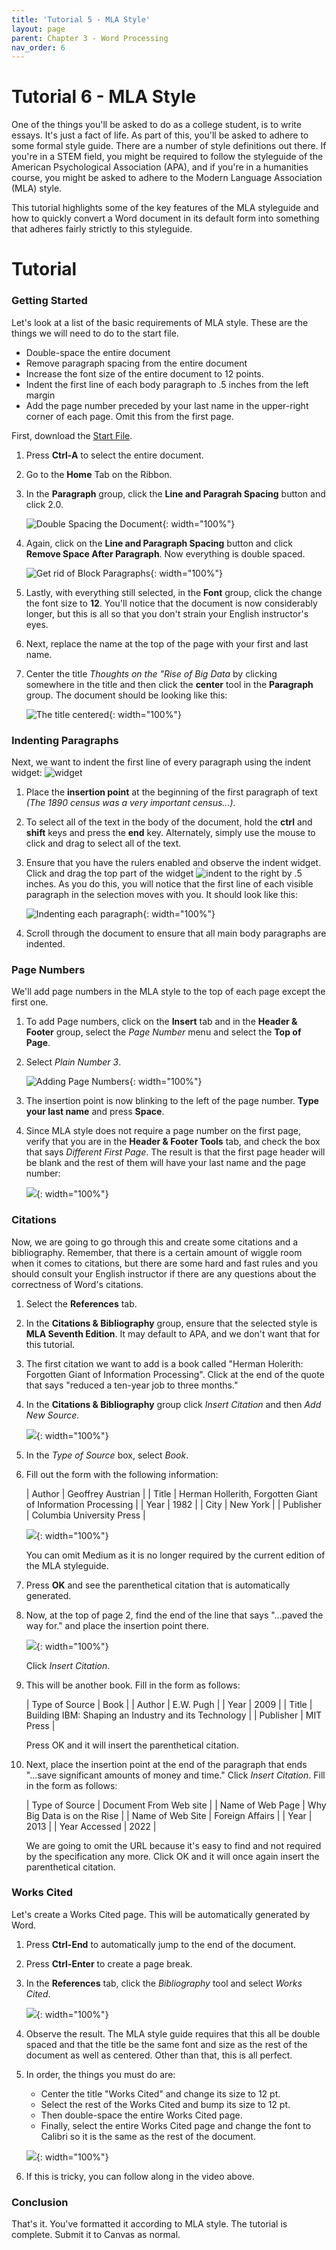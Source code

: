 ```yaml
---
title: 'Tutorial 5 - MLA Style'
layout: page
parent: Chapter 3 - Word Processing
nav_order: 6
---
```


# Tutorial 6 - MLA Style

One of the things you'll be asked to do as a college student, is to
write essays. It's just a fact of life. As part of this, you'll be asked to adhere to some formal style guide. There are a number of style definitions out there. If you're in a STEM field, you might be required to follow the styleguide of the American Psychological Association (APA), and if you're in a humanities course, you might be asked to adhere to the Modern Language
Association (MLA) style.

This tutorial highlights some of the key features of the MLA styleguide
and how to quickly convert a Word document in its default form into
something that adheres fairly strictly to this styleguide.

Tutorial
========

### Getting Started

Let's look at a list of the basic requirements of MLA style. These are
the things we will need to do to the start file.

-   Double-space the entire document
-   Remove paragraph spacing from the entire document
-   Increase the font size of the entire document to 12 points.
-   Indent the first line of each body paragraph to .5 inches from the
    left margin
-   Add the page number preceded by your last name in the upper-right
    corner of each page. Omit this from the first page.

First, download the [Start File](res/mla_start.docx).

1.  Press **Ctrl-A** to select the entire document.
2.  Go to the **Home** Tab on the Ribbon.
3.  In the **Paragraph** group, click the **Line and Paragrah Spacing**
    button and click 2.0.

    ![Double Spacing the Document](images/tutorial5/1.png){: width="100%"}

4.  Again, click on the **Line and Paragraph Spacing** button and click
    **Remove Space After Paragraph**. Now everything is double spaced.

    ![Get rid of Block Paragraphs](images/tutorial5/2.png){: width="100%"}

5.  Lastly, with everything still selected, in the **Font** group, click
    the change the font size to **12**. You'll notice that the document
    is now considerably longer, but this is all so that you don't strain
    your English instructor's eyes.
6.  Next, replace the name at the top of the page with your
    first and last name.
7.  Center the title *Thoughts on the "Rise of Big Data* by clicking somewhere in the
    title and then click the **center** tool in the **Paragraph** group.
    The document should be looking like this:

    ![The title centered](images/tutorial5/3.png){: width="100%"}

### Indenting Paragraphs

Next, we want to indent the first line of every paragraph using the
indent widget: ![widget](images/tutorial5/widget.png)

1.  Place the **insertion point** at the beginning of the first
    paragraph of text *(The 1890 census was a very important census...)*.
2.  To select all of the text in the body of the document, hold the
    **ctrl** and **shift** keys and press the **end** key. Alternately,
    simply use the mouse to click and drag to select all of the text.
3.  Ensure that you have the rulers enabled and observe the
    indent widget. Click and drag the top part of the widget
    ![indent](images/tutorial5/widget_top.png) to the right by
    .5 inches. As you do this, you will notice that the first line of
    each visible paragraph in the selection moves with you. It should
    look like this:

    ![Indenting each paragraph](images/tutorial5/4.png){: width="100%"}

4.  Scroll through the document to ensure that all main body paragraphs
    are indented.

### Page Numbers

We'll add page numbers in the MLA style to the top of each page except
the first one.

1.  To add Page numbers, click on the **Insert** tab and in the **Header
    & Footer** group, select the *Page Number* menu and select the **Top
    of Page**.
2.  Select *Plain Number 3*.

    ![Adding Page Numbers](images/tutorial5/5.png){: width="100%"}

3.  The insertion point is now blinking to the left of the page number.
    **Type your last name** and press **Space**.
4.  Since MLA style does not require a page number on the first page,
    verify that you are in the **Header & Footer Tools** tab, and check
    the box that says *Different First Page*. The result is that the
    first page header will be blank and the rest of them will have your
    last name and the page number:

    ![](images/tutorial5/6.png){: width="100%"}

### Citations

Now, we are going to go through this and create some citations and a
bibliography. Remember, that there is a certain amount of wiggle room
when it comes to citations, but there are some hard and fast rules and
you should consult your English instructor if there are any questions
about the correctness of Word's citations.

1.  Select the **References** tab.
2.  In the **Citations & Bibliography** group, ensure that the selected
    style is **MLA Seventh Edition**. It may default to APA, and we don't want that for this tutorial.
3.  The first citation we want to add is a book called "Herman Holerith: Forgotten Giant of Information Processing". Click at the end of the quote that says "reduced a ten-year job to three months."
4.  In the **Citations & Bibliography** group click *Insert Citation*
    and then *Add New Source*.

    ![](images/tutorial5/7.png){: width="100%"}

5.  In the *Type of Source* box, select *Book*.
6.  Fill out the form with the following information:

      | Author    | Geoffrey Austrian                                           |
      | Title     | Herman Hollerith, Forgotten Giant of Information Processing |
      | Year      | 1982                                                        |
      | City      | New York                                                    |
      | Publisher | Columbia University Press                                   |

    ![](images/tutorial5/8.png){: width="100%"}

    You can omit Medium as it is no longer required by the current
    edition of the MLA styleguide.
7.  Press **OK** and see the parenthetical citation that is
    automatically generated.
9.  Now, at the top of page 2, find the end of the line that says "...paved the way for." and place the insertion point there.

    ![](images/tutorial5/9.png){: width="100%"}

    Click *Insert Citation*.
10. This will be another book. Fill in the form as follows:

      | Type of Source | Book                                                 |
      | Author         | E.W. Pugh                                            |
      | Year           | 2009                                                 |
      | Title          | Building IBM: Shaping an Industry and its Technology |
      | Publisher      | MIT Press                                            |

    Press OK and it will insert the parenthetical citation.

12. Next, place the insertion point at the end of the paragraph that ends "...save significant amounts of money and time." Click *Insert Citation*. Fill in the form as follows:

      | Type of Source   | Document From Web site      |
      | Name of Web Page | Why Big Data is on the Rise |
      | Name of Web Site | Foreign Affairs             |
      | Year             | 2013                        |
      | Year Accessed    | 2022                        |

    We are going to omit the URL because it's easy to find and not required by the specification any more. Click OK and it will once again insert the parenthetical citation.

### Works Cited

Let's create a Works Cited page. This will be automatically generated by Word.

1.  Press **Ctrl-End** to automatically jump to the end of the document.
2.  Press **Ctrl-Enter** to create a page break.
3.  In the **References** tab, click the *Bibliography* tool and select
    *Works Cited*.

    ![](images/tutorial5/11.png){: width="100%"}

4.  Observe the result. The MLA style guide requires that this all be
    double spaced and that the title be the same font and size as the
    rest of the document as well as centered. Other than that, this is
    all perfect.
5. In order, the things you must do are:

    * Center the title "Works Cited" and change its size to 12 pt.
    * Select the rest of the Works Cited and bump its size to 12 pt.
    * Then double-space the entire Works Cited page.
    * Finally, select the entire Works Cited page and change the font to Calibri so it is the same as the rest of the document.

    ![](images/tutorial5/14.png){: width="100%"}

6. If this is tricky, you can follow along in the video above.

### Conclusion

That's it. You've formatted it according to MLA style. The tutorial is complete. Submit it to Canvas as normal.
